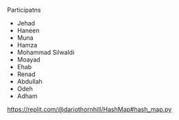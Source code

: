 Participatns

- Jehad
- Haneen
- Muna
- Hamza
- Mohammad Silwaldi
- Moayad
- Ehab
- Renad
- Abdullah
- Odeh
- Adham


https://replit.com/@dariothornhill/HashMap#hash_map.py